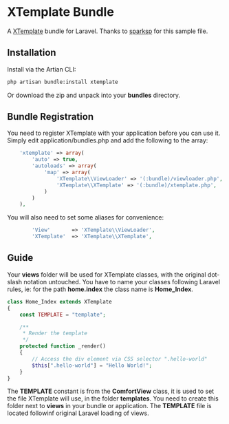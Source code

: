 # XTemplate Bundle

A [XTemplate](http://xtemplate.net/) bundle for Laravel.
Thanks to [sparksp](https://github.com/sparksp) for this sample file.

## Installation

Install via the Artian CLI:

```sh
php artisan bundle:install xtemplate
```

Or download the zip and unpack into your **bundles** directory.

## Bundle Registration

You need to register XTemplate with your application before you can use it. Simply edit application/bundles.php and add the following to the array:

```php
	'xtemplate' => array(
		'auto' => true,
		'autoloads' => array(
			'map' => array(
				'XTemplate\\ViewLoader' => '(:bundle)/viewloader.php',
				'XTemplate\\XTemplate' => '(:bundle)/xtemplate.php',
			)
		)
	),
```

You will also need to set some aliases for convenience:

```php
		'View'       => 'XTemplate\\ViewLoader',
		'XTemplate'  => 'XTemplate\\XTemplate',
```

## Guide

Your **views** folder will be used for XTemplate classes, with the original dot-slash notation untouched. You have to name your classes following Laravel rules, ie: for the path **home.index** the class name is **Home_Index**.

```php
class Home_Index extends XTemplate
{
	const TEMPLATE = "template";

	/**
	 * Render the template
	 */
	protected function _render()
	{
		// Access the div element via CSS selector ".hello-world"
		$this[".hello-world"] = "Hello World!";
	}
}
```

The **TEMPLATE** constant is from the **ComfortView** class, it is used to set the file XTemplate will use, in the folder **templates**. You need to create this folder next to **views** in your bundle or application. The **TEMPLATE** file is located followinf original Laravel loading of views.